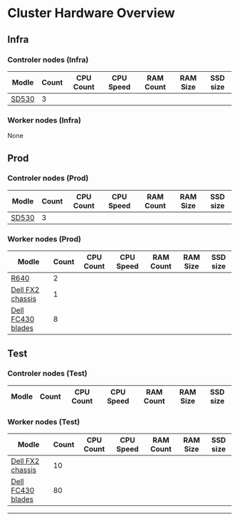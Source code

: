 # Cluster Hardware Overview

## Infra

### Controler nodes (Infra)

| Modle | Count | CPU Count | CPU Speed | RAM Count | RAM Size | SSD size |
| ----- | ----- | --------- | --------- | --------- | -------- | -------- |
| [SD530][] | 3 | | | | | |

[SD530]: https://www.lenovo.com/us/en/p/servers-storage/servers/high-density/thinksystem-sd530/77xx7dssd53

### Worker nodes (Infra)

None

## Prod

### Controler nodes (Prod)

| Modle | Count | CPU Count | CPU Speed | RAM Count | RAM Size | SSD size |
| ----- | ----- | --------- | --------- | --------- | -------- | -------- |
| [SD530][] | 3 | | | | | |

### Worker nodes (Prod)

| Modle | Count | CPU Count | CPU Speed | RAM Count | RAM Size | SSD size |
| ----- | ----- | --------- | --------- | --------- | -------- | -------- |
| [R640][] | 2 | | | | | |
| [Dell FX2 chassis][FX2] | 1 | | | | | |
| [Dell FC430 blades][FC430] | 8 | | | | | |

[R640]: https://www.dell.com/en-us/work/shop/productdetailstxn/poweredge-r640

## Test

### Controler nodes (Test)

| Modle | Count | CPU Count | CPU Speed | RAM Count | RAM Size | SSD size |
| ----- | ----- | --------- | --------- | --------- | -------- | -------- |

### Worker nodes (Test)

| Modle | Count | CPU Count | CPU Speed | RAM Count | RAM Size | SSD size |
| ----- | ----- | --------- | --------- | --------- | -------- | -------- |
| [Dell FX2 chassis][FX2] | 10 | | | | | |
| [Dell FC430 blades][FC430] | 80 | | | | | |

[FX2]: https://www.dell.com/en-us/work/shop/productdetailstxn/poweredge-fx-chassis
[FC430]: https://www.dell.com/support/home/en-us/product-support/product/poweredge-fc430/overview

---
